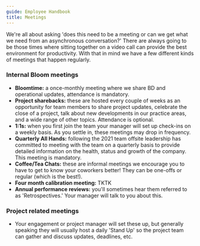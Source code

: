 ```yaml
---
guide: Employee Handbook
title: Meetings
---
```


We're all about asking 'does this need to be a meeting or can we get what we need from an asynchronous conversation?' There are always going to be those times where sitting together on a video call can provide the best environment for productivity. With that in mind we have a few different kinds of meetings that happen regularly.

### Internal Bloom meetings

* **Bloomtime:** a once-monthly meeting where we share BD and operational updates, attendance is mandatory.
* **Project sharebacks:** these are hosted every couple of weeks as an opportunity for team members to share project updates, celebrate the close of a project, talk about new developments in our practice areas, and a wide range of other topics. Attendance is optional.
* **1:1s:** when you first join the team your manager will set up check-ins on a weekly basis. As you settle in, these meetings may drop in frequency.
* **Quarterly All Hands:** following the 2021 team offsite leadership has committed to meeting with the team on a quarterly basis to provide detailed information on the health, status and growth of the company. This meeting is mandatory.
* **Coffee/Tea Chats:** these are informal meetings we encourage you to have to get to know your coworkers better! They can be one-offs or regular (which is the best!).
* **Four month calibration meeting:** TKTK
* **Annual performance reviews:** you'll sometimes hear them referred to as 'Retrospectives.' Your manager will talk to you about this.


### Project related meetings

* Your engagement or project manager will set these up, but generally speaking they will usually host a daily 'Stand Up' so the project team can gather and discuss updates, deadlines, etc.